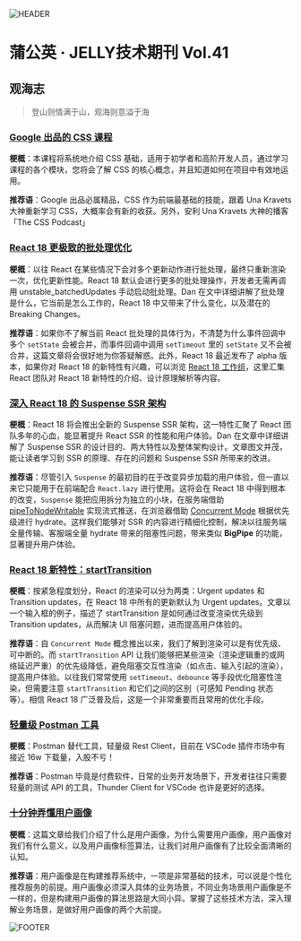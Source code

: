 ![HEADER](http://img30.360buyimg.com/ling/jfs/t1/188133/29/9908/298780/60d3e408Ed439af87/df4cdfb577b67bd0.png)

# 蒲公英 · JELLY技术期刊 Vol.41

## 观海志

> 登山则情满于山，观海则意溢于海

### [Google 出品的 CSS 课程](http://3.cn/-1026Dina)



**梗概**：本课程将系统地介绍 CSS 基础，适用于初学者和高阶开发人员，通过学习课程的各个模块，您将会了解 CSS 的核心概念，并且知道如何在项目中有效地运用。



**推荐语**：Google 出品必属精品，CSS 作为前端最基础的技能，跟着 Una Kravets 大神重新学习 CSS，大概率会有新的收获。另外，安利 Una Kravets 大神的播客「The CSS Podcast」

### [React 18 更极致的批处理优化](http://3.cn/1026Df-TS)



**梗概**：以往 React 在某些情况下会对多个更新动作进行批处理，最终只重新渲染一次，优化更新性能。React 18 默认会进行更多的批处理操作，开发者无需再调用 unstable_batchedUpdates 手动启动批处理。Dan 在文中详细讲解了批处理是什么，它当前是怎么工作的，React 18 中又带来了什么变化，以及潜在的 Breaking Changes。



**推荐语**：如果你不了解当前 React 批处理的具体行为，不清楚为什么事件回调中多个 `setState` 会被合并，而事件回调中调用 `setTimeout` 里的 `setState` 又不会被合并，这篇文章将会很好地为你答疑解惑。此外，React 18 最近发布了 alpha 版本，如果你对 React 18 的新特性有兴趣，可以浏览 [React 18 工作组](https://github.com/reactwg/react-18/discussions)，这里汇集 React 团队对 React 18 新特性的介绍、设计原理解析等内容。

### [深入 React 18 的 Suspense SSR 架构](http://3.cn/1-026DjCL)



**梗概**：React 18 将会推出全新的 Suspense SSR 架构，这一特性汇聚了 React 团队多年的心血，能显著提升 React SSR 的性能和用户体验。Dan 在文章中详细讲解了 Suspense SSR 的设计目的、两大特性以及整体架构设计。文章图文并茂，能让读者学习到 SSR 的原理、存在的问题和 Suspense SSR 所带来的改进。



**推荐语**：尽管引入 `Suspense` 的最初目的在于改变异步加载的用户体验，但一直以来它只能用于在前端配合 `React.lazy` 进行使用。这将会在 React 18 中得到根本的改变，`Suspense` 能把应用拆分为独立的小块，在服务端借助 [pipeToNodeWritable](https://github.com/reactwg/react-18/discussions/22) 实现流式推送，在浏览器借助 [Concurrent Mode](https://github.com/reactwg/react-18/discussions/5) 根据优先级进行  hydrate。这样我们能够对 SSR 的内容进行精细化控制，解决以往服务端全量传输、客服端全量 hydrate 带来的阻塞性问题，带来类似 **BigPipe** 的功能，显著提升用户体验。

### [React 18 新特性：startTransition](http://3.cn/1026Dj-nC)



**梗概**：按紧急程度划分，React 的渲染可以分为两类：Urgent updates 和 Transition updates，在 React 18 中所有的更新默认为 Urgent updates。文章以一个输入框的例子，描述了 startTransition 是如何通过改变渲染优先级到 Transition updates，从而解决 UI 阻塞问题，进而提高用户体验的。



**推荐语**：自 `Concurrent Mode` 概念推出以来，我们了解到渲染可以是有优先级、可中断的。而 `startTransition` API 让我们能够把某些渲染（渲染逻辑重的或网络延迟严重）的优先级降低，避免阻塞交互性渲染（如点击、输入引起的渲染），提高用户体验。以往我们常常使用 `setTimeout`、`debounce` 等手段优化阻塞性渲染，但需要注意 `startTransition` 和它们之间的区别（可感知 Pending 状态等）。相信 React 18 广泛普及后，这是一个非常重要而且常用的优化手段。

### [轻量级 Postman 工具](http://3.cn/1026Dja-z)



**梗概**：Postman 替代工具，轻量级 Rest Client，目前在 VSCode 插件市场中有接近 16w 下载量，入股不亏！



**推荐语**：Postman 毕竟是付费软件，日常的业务开发场景下，开发者往往只需要轻量的测试 API 的工具，Thunder Client for VSCode 也许是更好的选择。

### [十分钟弄懂用户画像](http://3.cn/1026Dg-UY)



**梗概**：这篇文章给我们介绍了什么是用户画像，为什么需要用户画像，用户画像对我们有什么意义，以及用户画像标签算法，让我们对用户画像有了比较全面清晰的认知。



**推荐语**：用户画像是在构建推荐系统中，一项是非常基础的技术，可以说是个性化推荐服务的前提。用户画像必须深入具体的业务场景，不同业务场景用户画像是不一样的，但是构建用户画像的算法思路是大同小异。掌握了这些技术方法，深入理解业务场景，是做好用户画像的两个大前提。

![FOOTER](https://img11.360buyimg.com/ling/jfs/t1/156651/28/14271/309634/60463f91E7afc1e75/aaf38867ca4f1514.jpg)
